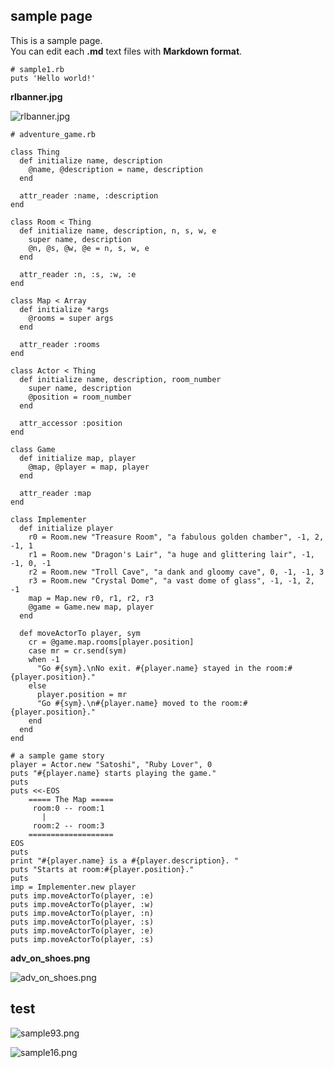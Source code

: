 sample page
-----------

This is a sample page. <br>
You can edit each **.md** text files with **Markdown format**.<br>

	# sample1.rb
	puts 'Hello world!'

**rlbanner.jpg**

![rlbanner.jpg](http://github.com/ashbb/easy_ebook_maker/tree/master%2Fimg%2Frlbanner.jpg?raw=true)

	# adventure_game.rb
	
	class Thing
	  def initialize name, description
	    @name, @description = name, description
	  end
	  
	  attr_reader :name, :description
	end
	
	class Room < Thing
	  def initialize name, description, n, s, w, e
	    super name, description
	    @n, @s, @w, @e = n, s, w, e
	  end
	  
	  attr_reader :n, :s, :w, :e
	end
	
	class Map < Array
	  def initialize *args
	    @rooms = super args
	  end
	  
	  attr_reader :rooms
	end
	
	class Actor < Thing
	  def initialize name, description, room_number
	    super name, description
	    @position = room_number
	  end
	  
	  attr_accessor :position
	end
	
	class Game
	  def initialize map, player
	    @map, @player = map, player
	  end
	  
	  attr_reader :map
	end
	
	class Implementer
	  def initialize player
	    r0 = Room.new "Treasure Room", "a fabulous golden chamber", -1, 2, -1, 1
	    r1 = Room.new "Dragon's Lair", "a huge and glittering lair", -1, -1, 0, -1
	    r2 = Room.new "Troll Cave", "a dank and gloomy cave", 0, -1, -1, 3
	    r3 = Room.new "Crystal Dome", "a vast dome of glass", -1, -1, 2, -1
	    map = Map.new r0, r1, r2, r3
	    @game = Game.new map, player
	  end
	  
	  def moveActorTo player, sym
	    cr = @game.map.rooms[player.position]
	    case mr = cr.send(sym)
	    when -1
	      "Go #{sym}.\nNo exit. #{player.name} stayed in the room:#{player.position}."
	    else
	      player.position = mr
	      "Go #{sym}.\n#{player.name} moved to the room:#{player.position}."
	    end
	  end    
	end
	
	# a sample game story
	player = Actor.new "Satoshi", "Ruby Lover", 0
	puts "#{player.name} starts playing the game."
	puts
	puts <<-EOS
	    ===== The Map =====
	     room:0 -- room:1
	       |
	     room:2 -- room:3
	    ===================
	EOS
	puts
	print "#{player.name} is a #{player.description}. "
	puts "Starts at room:#{player.position}."
	puts
	imp = Implementer.new player
	puts imp.moveActorTo(player, :e)
	puts imp.moveActorTo(player, :w)
	puts imp.moveActorTo(player, :n)
	puts imp.moveActorTo(player, :s)
	puts imp.moveActorTo(player, :e)
	puts imp.moveActorTo(player, :s)

**adv\_on\_shoes.png**

![adv\_on\_shoes.png](http://github.com/ashbb/easy_ebook_maker/tree/master%2Fimg%2Fadv\_on\_shoes.png?raw=true)


test
----
![sample93.png](http://www.rin-shun.com/rubylearning/shoes/sample93.png)


![sample16.png](http://github.com/ashbb/shoes_tutorial_html/tree/master%2Fimages%2Fsample16.png?raw=true)


